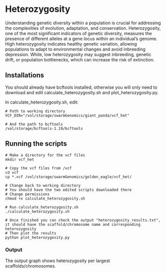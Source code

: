 # Heterozygosity
Understanding genetic diversity within a population is crucial for addressing the complexities of evolution, adaptation, and conservation. Heterozygosity, one of the most significant indicators of genetic diversity, measures the presence of different alleles at a gene locus within an individual’s genome. High heterozygosity indicates healthy genetic variation, allowing populations to adapt to environmental changes and avoid inbreeding depression. While, low heterozygosity may suggest inbreeding, genetic drift, or population bottlenecks, which can increase the risk of extinction.

## Installations
You should already have bcftools installed, otherwise you will only need to download and edit calculate_heterozygosity.sh and plot_heterozygosity.py.

In calculate_heterozygosity.sh, edit:
```
# Path to working directory
VCF_DIR="/vol/storage/swarmGenomics/giant_panda/vcf_het"

# And the path to bcftools
/vol/storage/bcftools-1.19/bcftools
```
## Running the scripts
```
# Make a directory for the vcf files
mkdir vcf_het

# Copy the vcf files from /vcf
cd vcf
cp *.vcf /vol/storage/swarmGenomics/golden_eagle/vcf_het/

# Change back to working directory
# You should have the two edited scripts downloaded there
# Change permissions
chmod +x calculate_heterozygosity.sh

# Run calculate_heterozygosity.sh
./calculate_heterozygosity.sh

# Once finished you can check the output "heterozygosity_results.txt", it should have the scaffold/chromosome name and corresponding heterozygosity
# Then plot the results
python plot_heterozygosity.py
```

### Output
The output graph shows heterozygosity per largest scaffolds/chromosomes.
